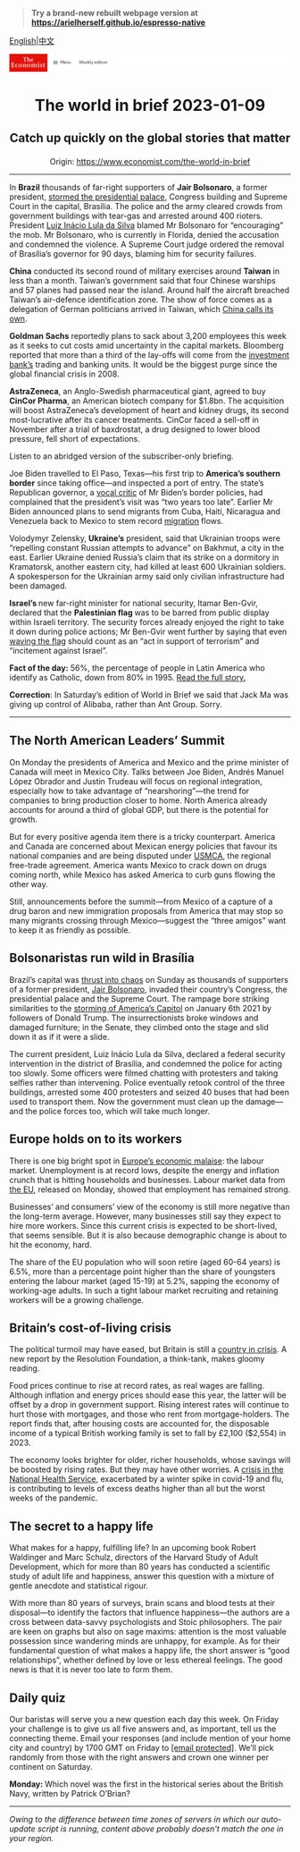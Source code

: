 > **Try a brand-new rebuilt webpage version at https://arielherself.github.io/espresso-native**

[English](https://github.com/arielherself/espresso/blob/main/README.md)|[中文](https://github-com.translate.goog/arielherself/espresso/blob/main/README.md?_x_tr_sl=en&_x_tr_tl=zh-CN&_x_tr_hl=zh-CN&_x_tr_pto=wapp)



![The Economist](menubar.png)

# <p align="center">The world in brief 2023-01-09</p>

## <p align="center">Catch up quickly on the global stories that matter</p>

<p align="center">Origin: <a href="https://www.economist.com/the-world-in-brief">https://www.economist.com/the-world-in-brief</a><hr>

In <strong>Brazil</strong> thousands of far-right supporters of <strong>Jair Bolsonaro</strong>, a former president, [stormed the presidential palace](https://www.economist.com/the-americas/2023/01/09/supporters-of-jair-bolsonaro-mount-an-insurrection-in-brazil), Congress building and Supreme Court in the capital, Brasília. The police and the army cleared crowds from government buildings with tear-gas and arrested around 400 rioters. President [Luiz Inácio Lula da Silva](https://www.economist.com/the-americas/2022/12/31/brazils-new-president-faces-a-fiscal-crunch-and-a-fickle-congress) blamed Mr Bolsonaro for “encouraging” the mob. Mr Bolsonaro, who is currently in Florida, denied the accusation and condemned the violence. A Supreme Court judge ordered the removal of Brasília’s governor for 90 days, blaming him for security failures.

<strong>China</strong> conducted its second round of military exercises around <strong>Taiwan</strong> in less than a month. Taiwan’s government said that four Chinese warships and 57 planes had passed near the island. Around half the aircraft breached Taiwan’s ​​air-defence identification zone. The show of force comes as a delegation of German politicians arrived in Taiwan, which [China calls its own](https://www.economist.com/leaders/2021/05/01/the-most-dangerous-place-on-earth).

<strong>Goldman Sachs</strong> reportedly plans to sack about 3,200 employees this week as it seeks to cut costs amid uncertainty in the capital markets. Bloomberg reported that more than a third of the lay-offs will come from the [investment bank’s](https://www.economist.com/finance-and-economics/2022/10/18/goldman-sachss-disastrous-main-street-gamble) trading and banking units. It would be the biggest purge since the global financial crisis in 2008.

<strong>AstraZeneca</strong>, an Anglo-Swedish pharmaceutical giant, agreed to buy <strong>CinCor Pharma</strong>, an American biotech company for $1.8bn. The acquisition will boost AstraZeneca’s development of heart and kidney drugs, its second most-lucrative after its cancer treatments. CinCor faced a sell-off in November after a trial of baxdrostat, a drug designed to lower blood pressure, fell short of expectations.

Listen to an abridged version of the subscriber-only briefing.

Joe Biden travelled to El Paso, Texas—his first trip to <strong>America’s southern border</strong> since taking office—and inspected a port of entry. The state’s Republican governor, a [vocal critic](https://www.economist.com/united-states/2022/08/25/americas-border-crisis-reaches-new-york-by-bus) of Mr Biden’s border policies, had complained that the president’s visit was “two years too late”. Earlier Mr Biden announced plans to send migrants from Cuba, Haiti, Nicaragua and Venezuela back to Mexico to stem record [migration](https://www.economist.com/united-states/2022/05/22/the-title-42-furore-highlights-americas-broken-immigration-system) flows.

Volodymyr Zelensky, <strong>Ukraine’s</strong> president, said that Ukrainian troops were “repelling constant Russian attempts to advance” on Bakhmut, a city in the east. Earlier Ukraine denied Russia’s claim that its strike on a dormitory in Kramatorsk, another eastern city, had killed at least 600 Ukrainian soldiers. A spokesperson for the Ukrainian army said only civilian infrastructure had been damaged.

<strong>Israel’s </strong>new far-right minister for national security, Itamar Ben-Gvir, declared that the <strong>Palestinian flag </strong>was to be barred from public display within Israeli territory. The security forces already enjoyed the right to take it down during police actions; Mr Ben-Gvir went further by saying that even [waving the flag](https://www.economist.com/1843/2021/05/19/the-illusion-of-citizenship-has-gone-israels-arabs-look-to-the-future) should count as an “act in support of terrorism” and “incitement against Israel”.

<strong>Fact of the day:</strong> 56%, the percentage of people in Latin America who identify as Catholic, down from 80% in 1995. [Read the full story.](https://www.economist.com/international/2023/01/02/the-death-of-pope-benedict-removes-a-problem-for-liberal-catholics)

<strong>Correction</strong>: In Saturday’s edition of World in Brief we said that Jack Ma was giving up control of Alibaba, rather than Ant Group. Sorry.

----------

## The North American Leaders’ Summit

On Monday the presidents of America and Mexico and the prime minister of Canada will meet in Mexico City. Talks between Joe Biden, Andrés Manuel López Obrador and Justin Trudeau will focus on regional integration, especially how to take advantage of “nearshoring”—the trend for companies to bring production closer to home. North America already accounts for around a third of global GDP, but there is the potential for growth.

But for every positive agenda item there is a tricky counterpart. America and Canada are concerned about Mexican energy policies that favour its national companies and are being disputed under [USMCA](https://www.economist.com/the-americas/2018/10/04/canada-joins-north-americas-revised-trade-deal), the regional free-trade agreement. America wants Mexico to crack down on drugs coming north, while Mexico has asked America to curb guns flowing the other way. 

Still, announcements before the summit—from Mexico of a capture of a drug baron and new immigration proposals from America that may stop so many migrants crossing through Mexico—suggest the “three amigos” want to keep it as friendly as possible.

## Bolsonaristas run wild in Brasília

Brazil’s capital was [thrust into chaos](https://www.economist.com/the-americas/2023/01/09/supporters-of-jair-bolsonaro-mount-an-insurrection-in-brazil) on Sunday as thousands of supporters of a former president, [Jair Bolsonaro](https://www.economist.com/the-americas/2022/11/23/jair-bolsonaros-challenge-to-brazils-election-was-rejected), invaded their country’s Congress, the presidential palace and the Supreme Court. The rampage bore striking similarities to the [storming of America’s Capitol](https://www.economist.com/united-states/2022/12/23/the-house-delivers-its-800-page-report-on-the-january-6th-riot) on January 6th 2021 by followers of Donald Trump. The insurrectionists broke windows and damaged furniture; in the Senate, they climbed onto the stage and slid down it as if it were a slide. 

The current president, Luiz Inácio Lula da Silva, declared a federal security intervention in the district of Brasília, and condemned the police for acting too slowly. Some officers were filmed chatting with protesters and taking selfies rather than intervening. Police eventually retook control of the three buildings, arrested some 400 protesters and seized 40 buses that had been used to transport them. Now the government must clean up the damage—and the police forces too, which will take much longer.

## Europe holds on to its workers

There is one big bright spot in [Europe’s economic malaise](https://www.economist.com/leaders/2022/11/24/europe-faces-an-enduring-crisis-of-energy-and-geopolitics): the labour market. Unemployment is at record lows, despite the energy and inflation crunch that is hitting households and businesses. Labour market data from [the EU](https://www.economist.com/europe/2023/01/05/fifty-years-ago-the-eu-cracked-the-secret-of-its-current-success), released on Monday, showed that employment has remained strong.

Businesses’ and consumers’ view of the economy is still more negative than the long-term average. However, many businesses still say they expect to hire more workers. Since this current crisis is expected to be short-lived, that seems sensible. But it is also because demographic change is about to hit the economy, hard. 

The share of the EU population who will soon retire (aged 60-64 years) is 6.5%, more than a percentage point higher than the share of youngsters entering the labour market (aged 15-19) at 5.2%, sapping the economy of working-age adults. In such a tight labour market recruiting and retaining workers will be a growing challenge.

## Britain’s cost-of-living crisis

The political turmoil may have eased, but Britain is still a [country in crisis](https://www.economist.com/britain/2022/12/15/britains-economic-record-since-2007-ranks-near-the-bottom-among-peer-countries). A new report by the Resolution Foundation, a think-tank, makes gloomy reading.

Food prices continue to rise at record rates, as real wages are falling. Although inflation and energy prices should ease this year, the latter will be offset by a drop in government support. Rising interest rates will continue to hurt those with mortgages, and those who rent from mortgage-holders. The report finds that, after housing costs are accounted for, the disposable income of a typical British working family is set to fall by £2,100 ($2,554) in 2023.

The economy looks brighter for older, richer households, whose savings will be boosted by rising rates. But they may have other worries. A [crisis in the National Health Service](https://www.economist.com/the-world-ahead/2022/11/18/britains-nhs-faces-huge-challenges-in-2023), exacerbated by a winter spike in covid-19 and flu, is contributing to levels of excess deaths higher than all but the worst weeks of the pandemic.

## The secret to a happy life

What makes for a happy, fulfilling life? In an upcoming book Robert Waldinger and Marc Schulz, directors of the Harvard Study of Adult Development, which for more than 80 years has conducted a scientific study of adult life and happiness, answer this question with a mixture of gentle anecdote and statistical rigour.  
  
 With more than 80 years of surveys, brain scans and blood tests at their disposal—to identify the factors that influence happiness—the authors are a cross between data-savvy psychologists and Stoic philosophers. The pair are keen on graphs but also on sage maxims: attention is the most valuable possession since wandering minds are unhappy, for example. As for their fundamental question of what makes a happy life, the short answer is “good relationships”, whether defined by love or less ethereal feelings. The good news is that it is never too late to form them.

## Daily quiz

Our baristas will serve you a new question each day this week. On Friday your challenge is to give us all five answers and, as important, tell us the connecting theme. Email your responses (and include mention of your home city and country) by 1700 GMT on Friday to [<span class="__cf_email__" data-cfemail="d687a3bfac93a5a6a4b3a5a5b996b3b5b9b8b9bbbfa5a2f8b5b9bb">[email&#160;protected]</span>](https://mail.google.com/mail/?view=cm&amp;fs=1&amp;tf=1&amp;to=QuizEspresso@economist.com). We’ll pick randomly from those with the right answers and crown one winner per continent on Saturday.

<strong>Monday: </strong>Which novel was the first in the historical series about the British Navy, written by Patrick O’Brian?

----------

*Owing to the difference between time zones of servers in which our auto-update script is running, content above probably doesn't match the one in your region.*
